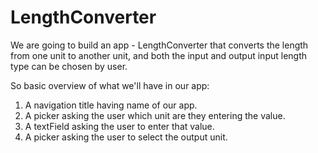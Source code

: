 # LengthConverter

We are going to build an app - LengthConverter that converts the length from one unit to another unit, and both the input and output input length type can be chosen by user.

So basic overview of what we'll have in our app:
1. A navigation title having name of our app.
2. A picker asking the user which unit are they entering the value.
3. A textField asking the user to enter that value.
4. A picker asking the user to select the output unit.
